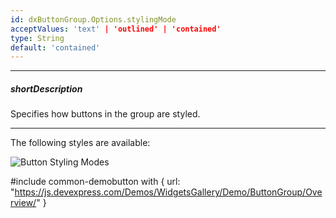 ```yaml
---
id: dxButtonGroup.Options.stylingMode
acceptValues: 'text' | 'outlined' | 'contained'
type: String
default: 'contained'
---
```

---
##### shortDescription
Specifies how buttons in the group are styled.

---
The following styles are available: 

![Button Styling Modes](/images/UiWidgets/button_stylingMode.png)

#include common-demobutton with {
    url: "https://js.devexpress.com/Demos/WidgetsGallery/Demo/ButtonGroup/Overview/"
}

